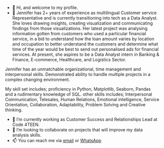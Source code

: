 - 👋 Hi, and welcome to my profile.
- 👀 Jennifer has 2+ years of experience as  multilingual Customer service Representative and is currently transitioning into tech as a Data Analyst. She loves drawing insights, creating visualization and communicating findings from those visualizations. Her latest project was analysing information gotten from customers who used a particular financial service, in a bid to understand how the loan amount varies by location and occupation to better understand the customers and determine what time of the year would be best to send out personalised ads for financial services. At present, she aspires to be a Data Analyst intern in Banking & Finance, E-commerce, Healthcare, and Logistics Sector.

Jennifer has an  unmatchable organizational, time management and interpersonal skills. Demonstrated ability to handle multiple projects in a complex changing environment.

My skill set includes;
proficiency in Python, Matplotlib, Seaborn, Pandas and a rudimentary knowledge of SQL. other skills includes;
Interpersonal Communication, Telesales, Human Relations, Emotional intelligence, Service Orientation, Collaboration, Adaptability, Problem Solving and Creative thinking.

- 🌱 I’m currently working as Customer Success and Relationships Lead at Code 4TEEN.
- 💞️ I’m looking to collaborate on projects that will improve my data analysis skills.
- 📫 You can reach me via [email](neephaorji@gmail.com) or [WhatsApp](+2349063441958)

<!---
NeephaOrji/NeephaOrji is a ✨ special ✨ repository because its `README.md` (this file) appears on your GitHub profile.
You can click the Preview link to take a look at your changes.
--->
